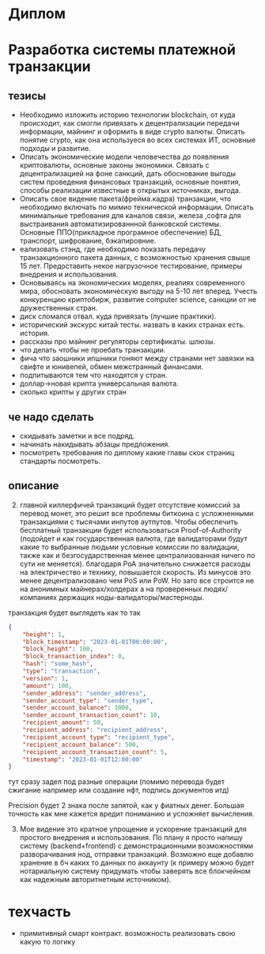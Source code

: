 # Диплом
# Разработка системы платежной транзакции

## тезисы

- Необходимо изложить историю технологии blockchain, от куда происходит, как смогли
привязать к децентрализации передачи информации, майнинг и оформить в виде crypto валюты.
Описать понятие crypto, как она используеся во всех системах ИТ, основные подходы и
развитие.
- Описать экономические модели человечества до появления криптовалюты, основные
законы экономики. Связать с децентрализацией на фоне санкций, дать обоснование выгоды
систем проведения финансовых транзакций, основные понятия, способы реализации известные
в открытых источниках, выгода.
- Описать свое видение пакета(фрейма.кадра) транзакции, что необходимо включать по
мимио технической информации. Описать минимальные требования для каналов связи,
железа ,софта для выстраивания автоматизированнной банковской системы. Основные
ППО(прикладное програмное обеспечение) БД, транспорт, шифрование, бэкапировние.
- еализовать стэнд, где необходимо показать передачу транзакционного пакета данных,
с возможностью хранения свыше 15 лет. Предоставить некое нагрузочное тестирование,
примеры внедрения и использования.
- Основываясь на экономических моделях, реалиях современного мира, обосновать
экономическую выгоду на 5-10 лет вперед. Учесть конкуренцию криптобирж, развитие computer
science, санкции от не дружественных стран.
- диск сломался отвал. куда привязать (лучшие практики).
- исторический экскурс китай тесты. назвать в каких странах есть. история.
- рассказы про майнинг регуляторы сертификаты. шлюзы. 
- что делать чтобы не проебать транзакции.
- фича что заошники ипшники гоняют между странами нет завязки на свифте и юнивепей, обмен межстранный финансами. 
- подпитываются тем что находятся у стран.
- доллар->новая крипта универсальная валюта. 
- сколько крипты у других стран

## че надо сделать
- скидывать заметки и все подряд. 
- начинать накидывать абзацы предложения.
- посмотреть требования по диплому какие главы скок страниц стандарты посмотреть.


## описание

2. главной киллерфичей транзакций будет отсутствие комиссий за перевод монет, это решит все проблемы биткоина с усложненными транзакциями с тысячами инпутов аутпутов. Чтобы обеспечить бесплатный транзакции будет использоваться Proof-of-Authority (подойдет и как государственная валюта, где валидаторами будут какие то выбранные людьми условные комиссии по валидации, также как и безгосударственная менее централизованная ничего по сути не меняется). благодаря PoA значительно снижается расходы на электричество и технику, повышается скорость. Из минусов это менее децентрализовано чем PoS или PoW. Но зато все строится не на анонимных майнерах/холдерах а на проверенных людях/компаниях держащих ноды-валидаторы/мастерноды.

транзакция будет выглядеть как то так

```json
{
    "height": 1,
    "block_timestamp": "2023-01-01T00:00:00",
    "block_height": 100,
    "block_transaction_index": 0,
    "hash": "some_hash",
    "type": "transaction",
    "version": 1,
    "amount": 100,
    "sender_address": "sender_address",
    "sender_account_type": "sender_type",
    "sender_account_balance": 1000,
    "sender_account_transaction_count": 10,
    "recipient_amount": 50,
    "recipient_address": "recipient_address",
    "recipient_account_type": "recipient_type",
    "recipient_account_balance": 500,
    "recipient_account_transaction_count": 5,
    "timestamp": "2023-01-01T12:00:00"
}
```


тут сразу задел под разные операции (помимо перевода будет сжигание например или создание нфт, подпись документов итд)


Precision будет 2 знака после запятой, как у фиатных денег. Большая точность как мне кажется вредит пониманию и усложняет вычисления.

3. Мое видение это кратное упрощение и ускорение транзакций для простого внедрения и использования. По плану я просто напишу систему (backend+frontend) с демонстрационными возможностями разворачивания нод, отправки транзакций. Возможно еще добавлю хранение в бч каких то данных по аккаунту (к примеру можно будет нотариальную систему придумать чтобы заверять все блокчейном как надежным авторитнетным источником).



# техчасть

- примитивный смарт контракт. возможность реализовать свою какую то логику
